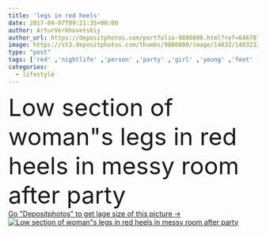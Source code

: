 ```yaml
---
title: 'legs in red heels'
date: 2017-04-07T09:21:35+00:00
author: ArturVerkhovetskiy
author_url: https://depositphotos.com/portfolio-9880800.html?ref=64678756
image: https://st3.depositphotos.com/thumbs/9880800/image/14832/148323343/api_thumb_450.jpg?forcejpeg=true
type: "post"
tags: ['red' ,'nightlife' ,'person' ,'party' ,'girl' ,'young' ,'feet' ,'people' ,'youth' ,'messy' ,'Chaos' ,'legs' ,'woman' ,'lifestyle' ,'indoors' ,'floor' ,'alone' ,'heels' ,'shoes' ,'mess' ,'toning' ,'filtered' ,'low section' ,'film effect' ,'after party' ]
categories: 
  - lifestyle
---
```

<div aling="center">
            <font size="60"> Low section of woman"s legs in red heels in messy room after party</font>   
</div>
<div>
    <a href='https://st3.depositphotos.com/thumbs/9880800/image/14832/148323343/api_thumb_450.jpg?forcejpeg=true?ref=64678756' target=_blank > Go "Depositphotos" to get lage size of this picture ->
        <img href='https://st3.depositphotos.com/thumbs/9880800/image/14832/148323343/api_thumb_450.jpg?forcejpeg=true?ref=64678756' src='https://st3.depositphotos.com/9880800/14832/i/950/depositphotos_148323343-stock-photo-legs-in-red-heels.jpg?forcejpeg=true' alt='Low section of woman"s legs in red heels in messy room after party' >
    </a>
</div>
